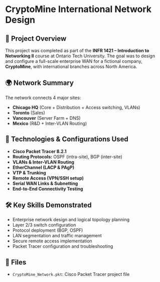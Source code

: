 # CryptoMine International Network Design

## 📁 Project Overview
This project was completed as part of the **INFR 1421 – Introduction to Networking II** course at Ontario Tech University. The goal was to design and configure a full-scale enterprise WAN for a fictional company, **CryptoMine**, with international branches across North America.

## 🌍 Network Summary
The network connects 4 major sites:
- **Chicago HQ** (Core + Distribution + Access switching, VLANs)
- **Toronto** (Sales)
- **Vancouver** (Server Farm + DNS)
- **Mexico** (R&D + Inter-VLAN Routing)

## 🔧 Technologies & Configurations Used
- **Cisco Packet Tracer 8.2.1**
- **Routing Protocols:** OSPF (intra-site), BGP (inter-site)
- **VLANs & Inter-VLAN Routing**
- **EtherChannel (LACP & PAgP)**
- **VTP & Trunking**
- **Remote Access (VPN/SSH setup)**
- **Serial WAN Links & Subnetting**
- **End-to-End Connectivity Testing**

## 🛠 Key Skills Demonstrated
- Enterprise network design and logical topology planning  
- Layer 2/3 switch configuration  
- Protocol deployment (BGP, OSPF)  
- LAN segmentation and traffic management  
- Secure remote access implementation  
- Packet Tracer configuration and troubleshooting  

## 📄 Files
- `CryptoMine_Network.pkt`: Cisco Packet Tracer project file
